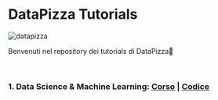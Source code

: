 # DataPizza Tutorials

<p align="left"> <img src="https://komarev.com/ghpvc/?username=datapizza&label=Profile%20views&color=0e75b6&style=flat" alt="datapizza"/> </p>

Benvenuti nel repository dei tutorials di DataPizza🍕

<br>

### 1. Data Science & Machine Learning: <ins>**[Corso](https://www.instagram.com/datapizza/guide/data-science-tips/17949599117195141/)**</ins> | <ins>**[Codice](https://github.com/data-pizza/tutorials/tree/main/Data%20Science%20%26%20Machine%20Learning)**</ins>

